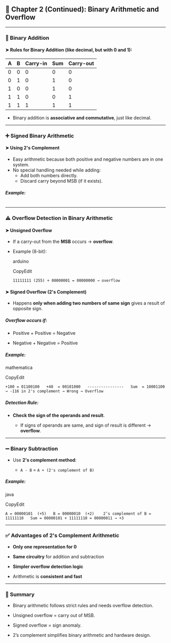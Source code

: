 ## 📘 Chapter 2 (Continued): Binary Arithmetic and Overflow

---

### 🔢 Binary Addition

#### ➤ Rules for Binary Addition (like decimal, but with 0 and 1):

|A|B|Carry-in|Sum|Carry-out|
|---|---|---|---|---|
|0|0|0|0|0|
|0|1|0|1|0|
|1|0|0|1|0|
|1|1|0|0|1|
|1|1|1|1|1|

- Binary addition is **associative and commutative**, just like decimal.

---

### ➕ Signed Binary Arithmetic

#### ➤ Using 2's Complement

- Easy arithmetic because both positive and negative numbers are in one system.
- No special handling needed while adding:
    - Add both numbers directly.
    - Discard carry beyond MSB (if it exists).

##### Example:

```

```

---

### ⚠️ Overflow Detection in Binary Arithmetic

#### ➤ Unsigned Overflow

- If a carry-out from the **MSB** occurs → **overflow**.
    
- Example (8-bit):
    
    arduino
    
    CopyEdit
    
    `11111111 (255) + 00000001 = 00000000 → overflow`
    

#### ➤ Signed Overflow (2's Complement)

- Happens **only when adding two numbers of same sign** gives a result of opposite sign.
    

##### Overflow occurs if:

- Positive + Positive = Negative
    
- Negative + Negative = Positive
    

##### Example:

mathematica

CopyEdit

  `+100 = 01100100   +40  = 00101000   ----------------   Sum  = 10001100 → -116 in 2's complement → Wrong → Overflow`

##### Detection Rule:

- **Check the sign of the operands and result**.
    
    - If signs of operands are same, and sign of result is different → **overflow**.
        

---

### ➖ Binary Subtraction

- Use **2's complement method**:
    
    - `A - B` = `A + (2's complement of B)`
        

##### Example:

java

CopyEdit

  `A = 00000101  (+5)   B = 00000010  (+2)    2’s complement of B = 11111110   Sum = 00000101 + 11111110 = 00000011 → +3`

---

### ✅ Advantages of 2's Complement Arithmetic

- **Only one representation for 0**
    
- **Same circuitry** for addition and subtraction
    
- **Simpler overflow detection logic**
    
- Arithmetic is **consistent and fast**
    

---

### 🧠 Summary

- Binary arithmetic follows strict rules and needs overflow detection.
    
- Unsigned overflow = carry out of MSB.
    
- Signed overflow = sign anomaly.
    
- 2’s complement simplifies binary arithmetic and hardware design.